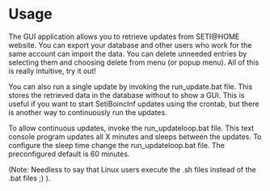 # Usage #

The GUI application allows you to retrieve updates from SETI@HOME website. You can export your database and other users who work for the same account can import the data. You can delete unneeded entries by selecting them and choosing delete from menu (or popup menu).
All of this is really intuitive, try it out!

You can also run a single update by invoking the run\_update.bat file. This stores the retrieved data in the database without to show a GUI. This is useful if you want to start SetiBoincInf updates using the crontab, but there is another way to continuously run the updates.

To allow continuous updates, invoke the run\_updateloop.bat file. This text console program updates all X minutes and sleeps between the updates. To configure the sleep time change the run\_updateloop.bat file. The preconfigured default is 60 minutes.

(Note: Needless to say that Linux users execute the .sh files instead of the .bat files ;) ).